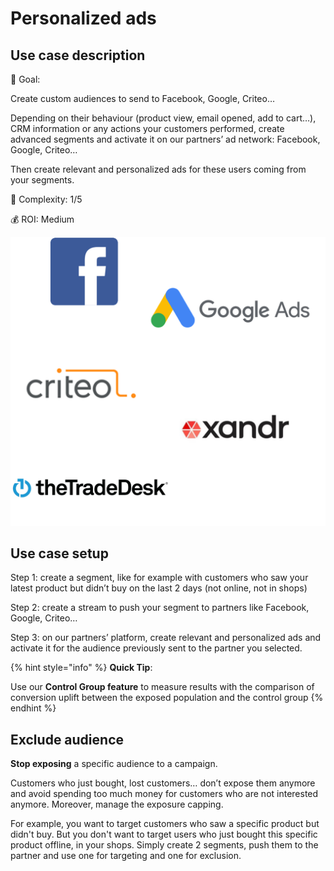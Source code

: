 # Personalized ads

## Use case description

🎯  Goal:

Create custom audiences to send to Facebook, Google, Criteo…

Depending on their behaviour (product view, email opened, add to cart…), CRM information or any actions your customers performed, create advanced segments and activate it on our partners’ ad network: Facebook, Google, Criteo…

Then create relevant and personalized ads for these users coming from your segments.

🔧  Complexity: 1/5

💰  ROI: Medium

![](<../../.gitbook/assets/persoads (1).png>)

## Use case setup

Step 1: create a segment, like for example with customers who saw your latest product but didn’t buy on the last 2 days (not online, not in shops)

Step 2: create a stream to push your segment to partners like Facebook, Google, Criteo…

Step 3: on our partners’ platform, create relevant and personalized ads and activate it for the audience previously sent to the partner you selected.

{% hint style="info" %}
**Quick Tip**:

Use our **Control Group feature** to measure results with the comparison of conversion uplift between the exposed population and the control group
{% endhint %}

## Exclude audience

**Stop exposing** a specific audience to a campaign.

Customers who just bought, lost customers… don’t expose them anymore and avoid spending too much money for customers who are not interested anymore. Moreover, manage the exposure capping.

For example, you want to target customers who saw a specific product but didn't buy. But you don't want to target users who just bought this specific product offline, in your shops. Simply create 2 segments, push them to the partner and use one for targeting and one for exclusion.&#x20;
